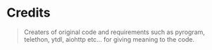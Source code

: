 # Credits



> Creaters of original code and requirements such as pyrogram, telethon, ytdl, aiohttp etc... for giving meaning to the code.

